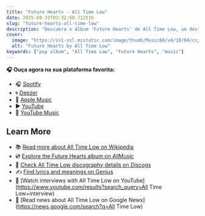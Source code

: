 ```yaml
---
title: "Future Hearts - All Time Low"
date: 2025-08-31T03:32:50.712516
slug: "future-hearts-all-time-low"
description: "Descubra o álbum 'Future Hearts' de All Time Low, um destaque na música pop."
cover:
  image: "https://is1-ssl.mzstatic.com/image/thumb/Music60/v4/10/04/cc/1004ccb2-a0a9-f4fe-3609-2e2293bdbd8f/cover.jpg/500x500bb.jpg"
  alt: "Future Hearts by All Time Low"
keywords: ["pop album", "All Time Low", "Future Hearts", "music"]
---
```






**🎧 Ouça agora na sua plataforma favorita:**

- 🎧 [Spotify](https://open.spotify.com/search/Future%20Hearts%20All%20Time%20Low)
- 🌀 [Deezer](https://www.deezer.com/search/Future%20Hearts%20All%20Time%20Low)
- 🍎 [Apple Music](https://music.apple.com/search?term=Future%20Hearts%20All%20Time%20Low)
- ▶️ [YouTube](https://www.youtube.com/results?search_query=Future%20Hearts%20All%20Time%20Low)
- 🎵 [YouTube Music](https://music.youtube.com/search?q=Future%20Hearts%20All%20Time%20Low)

## Learn More

- 📚 [Read more about All Time Low on Wikipedia](https://en.wikipedia.org/wiki/All+Time+Low)
- 💿 [Explore the Future Hearts album on AllMusic](https://www.allmusic.com/search/albums/Future+Hearts)
- 📀 [Check All Time Low discography details on Discogs](https://www.discogs.com/search/?q=Future+Hearts+All+Time+Low&type=all)
- ✍️ [Find lyrics and meanings on Genius](https://genius.com/search?q=Future+Hearts%20All+Time+Low)
- 🎤 [Watch interviews with All Time Low on YouTube](https://www.youtube.com/results?search_query=All Time Low+interview)
- 📰 [Read news about All Time Low on Google News](https://news.google.com/search?q=All Time Low)